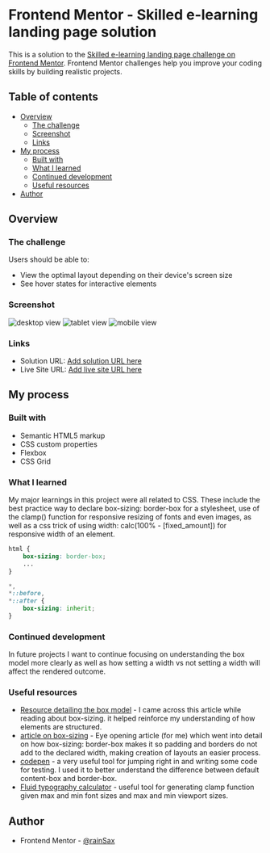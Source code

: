 # Frontend Mentor - Skilled e-learning landing page solution

This is a solution to the [Skilled e-learning landing page challenge on Frontend Mentor](https://www.frontendmentor.io/challenges/skilled-elearning-landing-page-S1ObDrZ8q). Frontend Mentor challenges help you improve your coding skills by building realistic projects.

## Table of contents

- [Overview](#overview)
  - [The challenge](#the-challenge)
  - [Screenshot](#screenshot)
  - [Links](#links)
- [My process](#my-process)
  - [Built with](#built-with)
  - [What I learned](#what-i-learned)
  - [Continued development](#continued-development)
  - [Useful resources](#useful-resources)
- [Author](#author)

## Overview

### The challenge

Users should be able to:

- View the optimal layout depending on their device's screen size
- See hover states for interactive elements

### Screenshot

![desktop view](./skilled-desktop.png)
![tablet view](./skilled-tablet.png)
![mobile view](./skilled-mobile.png)

### Links

- Solution URL: [Add solution URL here](https://your-solution-url.com)
- Live Site URL: [Add live site URL here](https://your-live-site-url.com)

## My process

### Built with

- Semantic HTML5 markup
- CSS custom properties
- Flexbox
- CSS Grid

### What I learned

My major learnings in this project were all related to CSS. These include the best practice way to declare box-sizing: border-box for a stylesheet, use of the clamp() function for responsive resizing of fonts and even images, as well as a css trick of using width: calc(100% - [fixed_amount]) for responsive width of an element.

```css
html {
    box-sizing: border-box;
    ...
}

*,
*::before,
*::after {
    box-sizing: inherit;
}

```

### Continued development

In future projects I want to continue focusing on understanding the box model more clearly as well as how setting a width vs not setting a width will affect the rendered outcome.

### Useful resources

- [Resource detailing the box model](https://css-tricks.com/the-css-box-model/) - I came across this article while reading about box-sizing. it helped reinforce my understanding of how elements are structured.
- [article on box-sizing](https://css-tricks.com/box-sizing/) - Eye opening article (for me) which went into detail on how box-sizing: border-box makes it so padding and borders do not add to the declared width, making creation of layouts an easier process.
- [codepen](https://codepen.io/) - a very useful tool for jumping right in and writing some code for testing. I used it to better understand the difference between default content-box and border-box.
- [Fluid typography calculator](https://royalfig.github.io/fluid-typography-calculator/) - useful tool for generating clamp function given max and min font sizes and max and min viewport sizes.

## Author

- Frontend Mentor - [@rainSax](https://www.frontendmentor.io/profile/rainSax)
